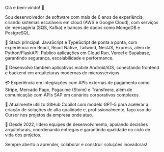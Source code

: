 Olá e bem-vindo! 👋

Sou desenvolvedor de software com mais de 6 anos de experiência, criando sistemas escaláveis em cloud (AWS e Google Cloud), com serviços de mensageria (SQS, Kafka) e bancos de dados como MongoDB e PostgreSQL.

🚀 Stack principal: JavaScript e TypeScript de ponta a ponta, com experiência em React, React Native, Tailwind, NestJS, Express, além de Python/FlaskAPI. Publico aplicações em Cloud Run, Vercel e Supabase, garantindo segurança, escalabilidade e performance.

📱 Desenvolvo também aplicativos mobile Android/iOS, conectando frontend e backend em arquiteturas modernas de microsserviços.

💳 Experiência em integrações com APIs externas de pagamento como Stripe, Mercado Pago, Pagar.me (Stone) e Transfeera, além de comunicação com APIs SAP em cenários corporativos complexos.

🤖 Atualmente utilizo GitHub Copilot com modelo GPT-5 para acelerar a criação de soluções de alta qualidade e, profissionalmente, faço uso do Cursor nos projetos da empresa onde atuo.

🎯 Desde 2022, lidero equipes de desenvolvimento, apoiando decisões arquiteturais, coordenando entregas e garantindo qualidade no ciclo de vida dos projetos.

Sempre aberto a aprender, colaborar e construir soluções inovadoras!
